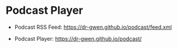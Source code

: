 # Podcast Player

- Podcast RSS Feed: https://dr-gwen.github.io/podcast/feed.xml

- Podcast Player: https://dr-gwen.github.io/podcast/
